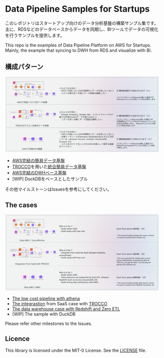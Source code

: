 # Data Pipeline Samples for Startups 

このレポジトリはスタートアップ向けのデータ分析基盤の構築サンプル集です。主に、RDSなどのデータベースからデータを同期し、BIツールでデータの可視化を行うサンプルを提供します。

This repo is the examples of Data Pipeline Platform on AWS for Startups. Mainly, the example that syncing to DWH from RDS and visualize with BI. 

## 構成パターン
![img](./doc/image1_ja.png)

* [AWS完結の簡易データ基盤](./aurora-athena-sample)
* [TROCCO](https://trocco.io/)を用いた[統合簡易データ基盤](./trocco-athena-sample/)
* [AWS完結のDWHベース基盤](./zero-etl-sample/)
* [WIP] DuckDBをベースとしたサンプル

その他マイルストーンはIssuesを参考にしてください。


## The cases
![img](./doc/image1_en.png)

* [The low cost pipeline with athena](./aurora-athena-sample)
* [The integrastion](./trocco-athena-sample/) from SaaS case with [TROCCO](https://trocco.io/)
* [The data warehouse case with Redshift and Zero ETL](./zero-etl-sample/)
* [WIP] The sample with DuckDB

Please refer other milestones to the Issues.

## Licence
This library is licensed under the MIT-0 License. See the [LICENSE](./LICENSE) file.


